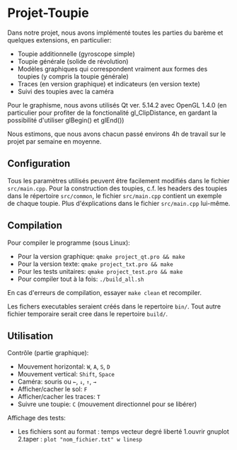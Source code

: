 # Projet-Toupie

Dans notre projet, nous avons implémenté toutes les parties du barème et
quelques extensions, en particulier:
  - Toupie additionnelle (gyroscope simple)
  - Toupie générale (solide de révolution)
  - Modèles graphiques qui correspondent vraiment aux formes des toupies (y
compris la toupie générale)
  - Traces (en version graphique) et indicateurs (en version texte)
  - Suivi des toupies avec la caméra

Pour le graphisme, nous avons utilisés Qt ver. 5.14.2 avec OpenGL 1.4.0 (en
particulier pour profiter de la fonctionalité gl_ClipDistance, en gardant la
possibilité d'utiliser glBegin() et glEnd())

Nous estimons, que nous avons chacun passé environs 4h de travail sur le projet par
semaine en moyenne.

## Configuration

Tous les paramètres utilisés peuvent être facilement modifiés dans le fichier
`src/main.cpp`. Pour la construction des toupies, c.f. les headers des toupies
dans le répertoire `src/common`, le fichier `src/main.cpp` contient un exemple
de chaque toupie. Plus d'éxplications dans le fichier `src/main.cpp` lui-même.

## Compilation

Pour compiler le programme (sous Linux):
  - Pour la version graphique: `qmake project_qt.pro && make`
  - Pour la version texte: `qmake project_txt.pro && make`
  - Pour les tests unitaires: `qmake project_test.pro && make`
  - Pour compiler tout à la fois: `./build_all.sh`

En cas d'erreurs de compilation, essayer `make clean` et recompiler.

Les fichers executables seraient créés dans le repertoire `bin/`.
Tout autre fichier temporaire serait cree dans le repertoire `build/`.


## Utilisation

Contrôle (partie graphique):
  - Mouvement horizontal: `W`, `A`, `S`, `D`
  - Mouvement vertical: `Shift`, `Space`
  - Caméra: souris ou `←`, `↓`, `↑`, `→`
  - Afficher/cacher le sol: `F`
  - Afficher/cacher les traces: `T`
  - Suivre une toupie: `C` (mouvement directionnel pour se libérer)

Affichage des tests:
  - Les fichiers sont au format : temps    vecteur degré liberté
  1.ouvrir gnuplot
  2.taper : `plot "nom_fichier.txt" w linesp`
